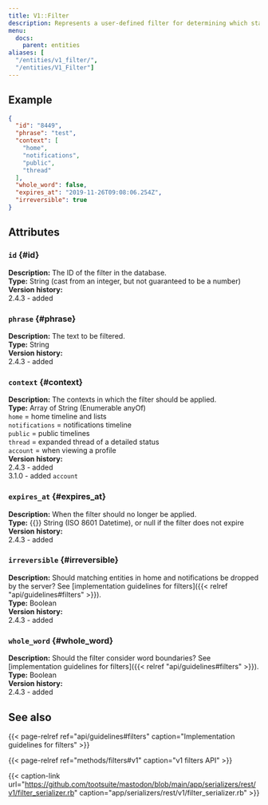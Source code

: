 ```yaml
---
title: V1::Filter
description: Represents a user-defined filter for determining which statuses should not be shown to the user. Contains a single keyword or phrase.
menu:
  docs:
    parent: entities
aliases: [
  "/entities/v1_filter/",
  "/entities/V1_Filter"]
---
```


## Example

```json
{
  "id": "8449",
  "phrase": "test",
  "context": [
    "home",
    "notifications",
    "public",
    "thread"
  ],
  "whole_word": false,
  "expires_at": "2019-11-26T09:08:06.254Z",
  "irreversible": true
}
```

## Attributes

### `id` {#id}

**Description:** The ID of the filter in the database.\
**Type:** String (cast from an integer, but not guaranteed to be a number)\
**Version history:**\
2.4.3 - added

### `phrase` {#phrase}

**Description:** The text to be filtered.\
**Type:** String\
**Version history:**\
2.4.3 - added

### `context` {#context}

**Description:** The contexts in which the filter should be applied.\
**Type:** Array of String (Enumerable anyOf)\
`home` = home timeline and lists\
`notifications` = notifications timeline\
`public` = public timelines\
`thread` = expanded thread of a detailed status\
`account` = when viewing a profile\
**Version history:**\
2.4.3 - added\
3.1.0 - added `account`

### `expires_at` {#expires_at}

**Description:** When the filter should no longer be applied.\
**Type:** {{<nullable>}} String (ISO 8601 Datetime), or null if the filter does not expire\
**Version history:**\
2.4.3 - added

### `irreversible` {#irreversible}

**Description:** Should matching entities in home and notifications be dropped by the server? See [implementation guidelines for filters]({{< relref "api/guidelines#filters" >}}).\
**Type:** Boolean\
**Version history:**\
2.4.3 - added

### `whole_word` {#whole_word}

**Description:** Should the filter consider word boundaries? See [implementation guidelines for filters]({{< relref "api/guidelines#filters" >}}).\
**Type:** Boolean\
**Version history:**\
2.4.3 - added

## See also

{{< page-relref ref="api/guidelines#filters" caption="Implementation guidelines for filters" >}}

{{< page-relref ref="methods/filters#v1" caption="v1 filters API" >}}

{{< caption-link url="https://github.com/tootsuite/mastodon/blob/main/app/serializers/rest/v1/filter_serializer.rb" caption="app/serializers/rest/v1/filter_serializer.rb" >}}



